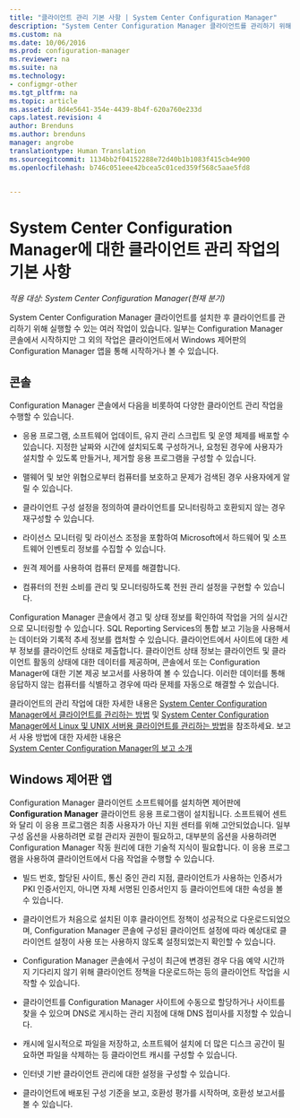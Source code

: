 ```yaml
---
title: "클라이언트 관리 기본 사항 | System Center Configuration Manager"
description: "System Center Configuration Manager 클라이언트를 관리하기 위해 실행할 수 있는 작업에 대해 알아봅니다."
ms.custom: na
ms.date: 10/06/2016
ms.prod: configuration-manager
ms.reviewer: na
ms.suite: na
ms.technology:
- configmgr-other
ms.tgt_pltfrm: na
ms.topic: article
ms.assetid: 8d4e5641-354e-4439-8b4f-620a760e233d
caps.latest.revision: 4
author: Brenduns
ms.author: brenduns
manager: angrobe
translationtype: Human Translation
ms.sourcegitcommit: 1134bb2f04152288e72d40b1b1083f415cb4e900
ms.openlocfilehash: b746c051eee42bcea5c01ced359f568c5aae5fd8


---
```

# <a name="fundamentals-of-client-management-tasks-for-system-center-configuration-manager"></a>System Center Configuration Manager에 대한 클라이언트 관리 작업의 기본 사항

*적용 대상: System Center Configuration Manager(현재 분기)*

System Center Configuration Manager 클라이언트를 설치한 후 클라이언트를 관리하기 위해 실행할 수 있는 여러 작업이 있습니다.  일부는 Configuration Manager 콘솔에서 시작하지만 그 외의 작업은 클라이언트에서 Windows 제어판의 Configuration Manager 앱을 통해 시작하거나 볼 수 있습니다.  

## <a name="the-console"></a>콘솔  
 Configuration Manager 콘솔에서 다음을 비롯하여 다양한 클라이언트 관리 작업을 수행할 수 있습니다.  

-   응용 프로그램, 소프트웨어 업데이트, 유지 관리 스크립트 및 운영 체제를 배포할 수 있습니다. 지정한 날짜와 시간에 설치되도록 구성하거나, 요청된 경우에 사용자가 설치할 수 있도록 만들거나, 제거할 응용 프로그램을 구성할 수 있습니다.  

-   맬웨어 및 보안 위협으로부터 컴퓨터를 보호하고 문제가 검색된 경우 사용자에게 알릴 수 있습니다.  

-   클라이언트 구성 설정을 정의하여 클라이언트를 모니터링하고 호환되지 않는 경우 재구성할 수 있습니다.  

-   라이선스 모니터링 및 라이선스 조정을 포함하여 Microsoft에서 하드웨어 및 소프트웨어 인벤토리 정보를 수집할 수 있습니다.  

-   원격 제어를 사용하여 컴퓨터 문제를 해결합니다.  

-   컴퓨터의 전원 소비를 관리 및 모니터링하도록 전원 관리 설정을 구현할 수 있습니다.  

Configuration Manager 콘솔에서 경고 및 상태 정보를 확인하여 작업을 거의 실시간으로 모니터링할 수 있습니다. SQL Reporting Services의 통합 보고 기능을 사용해서는 데이터와 기록적 추세 정보를 캡처할 수 있습니다.  클라이언트에서 사이트에 대한 세부 정보를 클라이언트 상태로 제출합니다.  클라이언트 상태 정보는 클라이언트 및 클라이언트 활동의 상태에 대한 데이터를 제공하며, 콘솔에서 또는 Configuration Manager에 대한 기본 제공 보고서를 사용하여 볼 수 있습니다. 이러한 데이터를 통해 응답하지 않는 컴퓨터를 식별하고 경우에 따라 문제를 자동으로 해결할 수 있습니다.  

 클라이언트의 관리 작업에 대한 자세한 내용은 [System Center Configuration Manager에서 클라이언트를 관리하는 방법](../../core/clients/manage/manage-clients.md) 및 [System Center Configuration Manager에서 Linux 및 UNIX 서버용 클라이언트를 관리하는 방법](../../core/clients/manage/manage-clients-for-linux-and-unix-servers.md)을 참조하세요. 보고서 사용 방법에 대한 자세한 내용은   
            [System Center Configuration Manager의 보고 소개](../../core/servers/manage/introduction-to-reporting.md)  

## <a name="the-windows-control-panel-app"></a>Windows 제어판 앱  
 Configuration Manager 클라이언트 소프트웨어를 설치하면 제어판에 **Configuration Manager** 클라이언트 응용 프로그램이 설치됩니다. 소프트웨어 센트와 달리 이 응용 프로그램은 최종 사용자가 아닌 지원 센터를 위해 고안되었습니다. 일부 구성 옵션을 사용하려면 로컬 관리자 권한이 필요하고, 대부분의 옵션을 사용하려면 Configuration Manager 작동 원리에 대한 기술적 지식이 필요합니다. 이 응용 프로그램을 사용하여 클라이언트에서 다음 작업을 수행할 수 있습니다.  

-   빌드 번호, 할당된 사이트, 통신 중인 관리 지점, 클라이언트가 사용하는 인증서가 PKI 인증서인지, 아니면 자체 서명된 인증서인지 등 클라이언트에 대한 속성을 볼 수 있습니다.  

-   클라이언트가 처음으로 설치된 이후 클라이언트 정책이 성공적으로 다운로드되었으며, Configuration Manager 콘솔에 구성된 클라이언트 설정에 따라 예상대로 클라이언트 설정이 사용 또는 사용하지 않도록 설정되었는지 확인할 수 있습니다.  

-   Configuration Manager 콘솔에서 구성이 최근에 변경된 경우 다음 예약 시간까지 기다리지 않기 위해 클라이언트 정책을 다운로드하는 등의 클라이언트 작업을 시작할 수 있습니다.  

-   클라이언트를 Configuration Manager 사이트에 수동으로 할당하거나 사이트를 찾을 수 있으며 DNS로 게시하는 관리 지점에 대해 DNS 접미사를 지정할 수 있습니다.  

-   캐시에 일시적으로 파일을 저장하고, 소프트웨어 설치에 더 많은 디스크 공간이 필요하면 파일을 삭제하는 등 클라이언트 캐시를 구성할 수 있습니다.  

-   인터넷 기반 클라이언트 관리에 대한 설정을 구성할 수 있습니다.  

-   클라이언트에 배포된 구성 기준을 보고, 호환성 평가를 시작하며, 호환성 보고서를 볼 수 있습니다.  



<!--HONumber=Nov16_HO1-->


